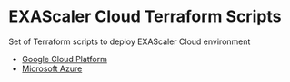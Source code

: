 # EXAScaler Cloud Terraform Scripts

Set of Terraform scripts to deploy EXAScaler Cloud environment

* [Google Cloud Platform](gcp/README.md)
* [Microsoft Azure](az/README.md)
